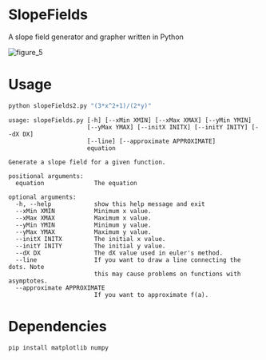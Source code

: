 # SlopeFields
A slope field generator and grapher written in Python

![figure_5](https://cloud.githubusercontent.com/assets/5304541/12706974/7736c270-c85b-11e5-830b-7acaf35b4331.png)

# Usage

``` bash
python slopeFields2.py "(3*x^2+1)/(2*y)"
```

```
usage: slopeFields.py [-h] [--xMin XMIN] [--xMax XMAX] [--yMin YMIN]
                      [--yMax YMAX] [--initX INITX] [--initY INITY] [--dX DX]
                      [--line] [--approximate APPROXIMATE]
                      equation

Generate a slope field for a given function.

positional arguments:
  equation              The equation

optional arguments:
  -h, --help            show this help message and exit
  --xMin XMIN           Minimum x value.
  --xMax XMAX           Maximum x value.
  --yMin YMIN           Minimum y value.
  --yMax YMAX           Maximum y value.
  --initX INITX         The initial x value.
  --initY INITY         The initial y value.
  --dX DX               The dX value used in euler's method.
  --line                If you want to draw a line connecting the dots. Note
                        this may cause problems on functions with asymptotes.
  --approximate APPROXIMATE
                        If you want to approximate f(a).
```

# Dependencies 

``` bash
pip install matplotlib numpy
```
